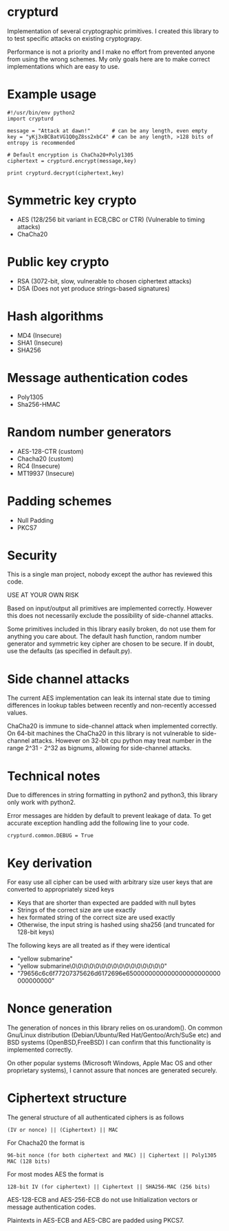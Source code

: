 # crypturd

Implementation of several cryptographic primitives. I created this
library to to test specific attacks on existing cryptograpy.

Performance is not a priority and I make no effort from prevented
anyone from using the wrong schemes. My only goals here are to make
correct implementations which are easy to use.

# Example usage

    #!/usr/bin/env python2
    import crypturd

    message = "Attack at dawn!"       # can be any length, even empty
    key = "yKj3xBCBatVG1Q0gZ8ss2xbC4" # can be any length, >128 bits of entropy is recommended

    # Default encryption is ChaCha20+Poly1305
    ciphertext = crypturd.encrypt(message,key)

    print crypturd.decrypt(ciphertext,key)


# Symmetric key crypto

- AES (128/256 bit variant in ECB,CBC or CTR) (Vulnerable to timing attacks)
- ChaCha20

# Public key crypto

- RSA (3072-bit, slow, vulnerable to chosen ciphertext attacks)
- DSA (Does not yet produce strings-based signatures)

# Hash algorithms

- MD4 (Insecure)
- SHA1 (Insecure)
- SHA256

# Message authentication codes

- Poly1305
- Sha256-HMAC

# Random number generators

- AES-128-CTR (custom)
- Chacha20 (custom)
- RC4 (Insecure)
- MT19937 (Insecure)

# Padding schemes

- Null Padding
- PKCS7

# Security

This is a single man project, nobody except the author has reviewed
this code.

USE AT YOUR OWN RISK

Based on input/output all primitives are implemented correctly.
However this does not necessarily exclude the possibility of
side-channel attacks.

Some primitives included in this library easily broken, do not use
them for anything you care about. The default hash function, random
number generator and symmetric key cipher are chosen to be secure. If
in doubt, use the defaults (as specified in default.py).

# Side channel attacks

The current AES implementation can leak its internal state due to
timing differences in lookup tables between recently and non-recently
accessed values.

ChaCha20 is immune to side-channel attack when implemented correctly.
On 64-bit machines the ChaCha20 in this library is not vulnerable to
side-channel attacks. However on 32-bit cpu python may treat number
in the range 2^31 - 2^32 as bignums, allowing for side-channel attacks.

# Technical notes

Due to differences in string formatting in python2 and python3, this
library only work with python2.

Error messages are hidden by default to prevent leakage of data. To
get accurate exception handling add the following line to your code.

    crypturd.common.DEBUG = True

# Key derivation

For easy use all cipher can be used with arbitrary size user keys that
are converted to appropriately sized keys

- Keys that are shorter than expected are padded with null bytes
- Strings of the correct size are use exactly
- hex formated string of the correct size are used exactly
- Otherwise, the input string is hashed using sha256 (and truncated for 128-bit keys)

The following keys are all treated as if they were identical

- "yellow submarine"
- "yellow submarine\0\0\0\0\0\0\0\0\0\0\0\0\0\0\0\0"
- "79656c6c6f77207375626d6172696e6500000000000000000000000000000000"

# Nonce generation

The generation of nonces in this library relies on os.urandom(). On
common Gnu/Linux distribution (Debian/Ubuntu/Red Hat/Gentoo/Arch/SuSe
etc) and BSD systems (OpenBSD,FreeBSD) I can confirm that this
functionality is implemented correctly.

On other popular systems (Microsoft Windows, Apple Mac OS and other
proprietary systems), I cannot assure that nonces are generated
securely.

# Ciphertext structure

The general structure of all authenticated ciphers is as follows

    (IV or nonce) || (Ciphertext) || MAC

For Chacha20 the format is

    96-bit nonce (for both ciphertext and MAC) || Ciphertext || Poly1305 MAC (128 bits)

For most modes AES the format is

    128-bit IV (for ciphertext) || Ciphertext || SHA256-MAC (256 bits)

AES-128-ECB and AES-256-ECB do not use Initialization vectors or
message authentication codes.

Plaintexts in AES-ECB and AES-CBC are padded using PKCS7.

